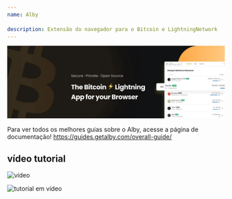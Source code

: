 ```yaml
---
name: Alby

description: Extensão do navegador para o Bitcoin e LightningNetwork
---
```


![capa](assets/cover.webp)

Para ver todos os melhores guias sobre o Alby, acesse a página de documentação! https://guides.getalby.com/overall-guide/

## vídeo tutorial

![vídeo](https://youtu.be/nd5fX2vHuDw)

![tutorial em vídeo](https://guides.getalby.com/overall-guide/)
